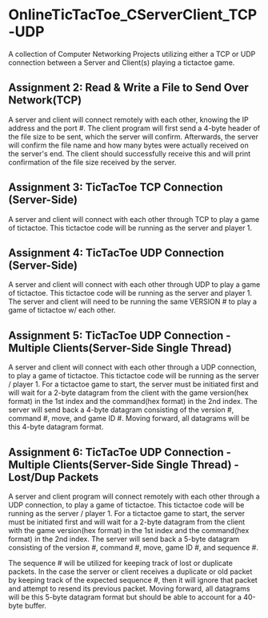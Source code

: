 # OnlineTicTacToe_CServerClient_TCP-UDP
A collection of Computer Networking Projects utilizing either a TCP or UDP connection between a Server and Client(s) playing a tictactoe game. 

## Assignment 2: Read & Write a File to Send Over Network(TCP)
A server and client will connect remotely with each other, knowing the IP address and the port #. 
The client program will first send a 4-byte header of the file size to be sent, which the server will confirm.
Afterwards, the server will confirm the file name and how many bytes were actually received on the server's end. 
The client should successfully receive this and will print confirmation of the file size received by the server. 

## Assignment 3: TicTacToe TCP Connection (Server-Side)
A server and client will connect with each other through TCP to play a game of tictactoe. This tictactoe code will be running as the server and player 1.

## Assignment 4: TicTacToe UDP Connection (Server-Side)
A server and client will connect with each other through UDP to play a game of tictactoe. This tictactoe code will be running as the server and player 1. The server and client will need to be running the same VERSION # to play a game of tictactoe w/ each other.

## Assignment 5: TicTacToe UDP Connection - Multiple Clients(Server-Side Single Thread)
A server and client will connect with each other through a UDP connection, to play a game of tictactoe. This tictactoe code will be running as the server / player 1. For a tictactoe game to start, the server must be initiated first and will wait for a 2-byte datagram from the client with the game version(hex format) in the 1st index and the command(hex format) in the 2nd index. The server will send back a 4-byte datagram consisting of the version #, command #, move, and game ID #. Moving forward, all datagrams will be this 4-byte datagram format.

## Assignment 6: TicTacToe UDP Connection - Multiple Clients(Server-Side Single Thread) - Lost/Dup Packets
A server and client program will connect remotely with each other through a UDP connection, to play a game of tictactoe. This tictactoe code will be running as the server / player 1. For a tictactoe game to start, the server must be initiated first and will wait for a 2-byte datagram from the client with the game version(hex format) in the 1st index and the command(hex format) in the 2nd index. The server will send back a 5-byte datagram consisting of the version #, command #, move, game ID #, and sequence #.

The sequence # will be utilized for keeping track of lost or duplicate packets. In the case the server or client receives a duplicate or old packet by keeping track of the expected sequence #, then it will ignore that packet and attempt to resend its previous packet. Moving forward, all datagrams will be this 5-byte datagram format but should be able to account for a 40-byte buffer.
